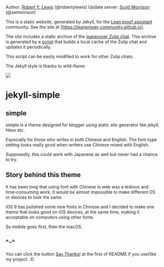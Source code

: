 Author: [Robert Y. Lewis](https://robertylewis.com) (@robertylewis)
Update server: [Scott Morrison](https://tqft.net/) (@semorrison)

This is a static website, generated by Jekyll, for the [Lean proof assistant](https://leanprover.github.io) community. See the site at [https://leanprover-community.github.io].

The site includes a static archive of the [leanprover Zulip chat](https://leanprover.zulipchat.com/). This archive is generated by a [script](https://github.com/leanprover-community/leanprover-community.github.io/blob/master/import.py) that builds a local cache of the Zulip chat and updates it periodically.

This script can be easily modified to work for other Zulip chats.

The Jekyll style is thanks to wild-flame:

[![](https://img.shields.io/badge/Say%20Thanks-!-1EAEDB.svg)](https://saythanks.io/to/wild-flame)

# jekyll-simple

## simple
simple is a theme designed for blogger using static site generator like jekyll, Hexo etc.

Especially for those who writes in both Chinese and English. The font-type setting looks really good when writers use Chinese mixed with English.

Supposedly, this could work with Japanese as well but never had a chance to try.

## Story behind this theme

It has been long that using font with Chinese in web was a tedious and time-consuming work. It would be almost impossible to make different OS or devices to look the same.

iOS 9 has pulished some new fonts in Chinese and I decided to make one theme that looks good on iOS devices, at the same time, making it acceptable on computers using other fonts.

So mobile goes first, then the macOS.

## ^-^

You can click the button [Say Thanks!](https://saythanks.io/to/wild-flame) at the first of README if you use/like my project. :D
